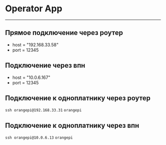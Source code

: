 # Operator App

---

## Прямое подключение через роутер
- host = "192.168.33.58"
- port = 12345

## Подключение через впн
- host = "10.0.6.167"
- port = 12345

## Подключение к одноплатнику через роутер
`ssh orangepi@192.168.33.31`
`orangepi`

## Подключение к одноплатнику через впн
`ssh orangepi@10.0.6.13`
`orangepi`
